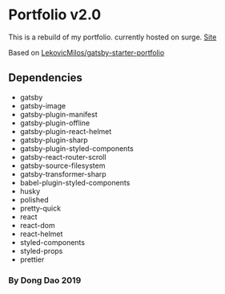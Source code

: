 # Portfolio v2.0

This is a rebuild of my portfolio.
currently hosted on surge. [Site](http://dongdaodev.surge.sh/)

Based on [LekovicMilos/gatsby-starter-portfolio](https://github.com/LekovicMilos/gatsby-starter-portfolio)

## Dependencies

- gatsby
- gatsby-image
- gatsby-plugin-manifest
- gatsby-plugin-offline
- gatsby-plugin-react-helmet
- gatsby-plugin-sharp
- gatsby-plugin-styled-components
- gatsby-react-router-scroll
- gatsby-source-filesystem
- gatsby-transformer-sharp
- babel-plugin-styled-components
- husky
- polished
- pretty-quick
- react
- react-dom
- react-helmet
- styled-components
- styled-props
- prettier

### By Dong Dao 2019
